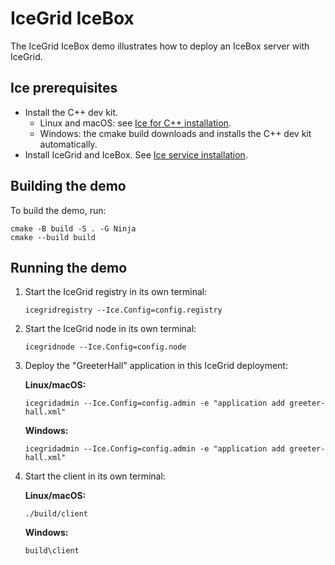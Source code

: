 # IceGrid IceBox

The IceGrid IceBox demo illustrates how to deploy an IceBox server with IceGrid.

## Ice prerequisites

- Install the C++ dev kit.
  - Linux and macOS: see [Ice for C++ installation].
  - Windows: the cmake build downloads and installs the C++ dev kit automatically.
- Install IceGrid and IceBox. See [Ice service installation].

## Building the demo

To build the demo, run:

```shell
cmake -B build -S . -G Ninja
cmake --build build
```

## Running the demo

1. Start the IceGrid registry in its own terminal:

   ```shell
   icegridregistry --Ice.Config=config.registry
   ```

2. Start the IceGrid node in its own terminal:

   ```shell
   icegridnode --Ice.Config=config.node
   ```

3. Deploy the "GreeterHall" application in this IceGrid deployment:

   **Linux/macOS:**

   ```shell
   icegridadmin --Ice.Config=config.admin -e "application add greeter-hall.xml"
   ```

   **Windows:**

   ```shell
   icegridadmin --Ice.Config=config.admin -e "application add greeter-hall.xml"
   ```

4. Start the client in its own terminal:

   **Linux/macOS:**

   ```shell
   ./build/client
   ```

   **Windows:**

   ```shell
   build\client
   ```

[Ice for C++ installation]: https://github.com/zeroc-ice/ice/blob/main/NIGHTLY.md#ice-for-c
[Ice service installation]: https://github.com/zeroc-ice/ice/blob/main/NIGHTLY.md#ice-services
